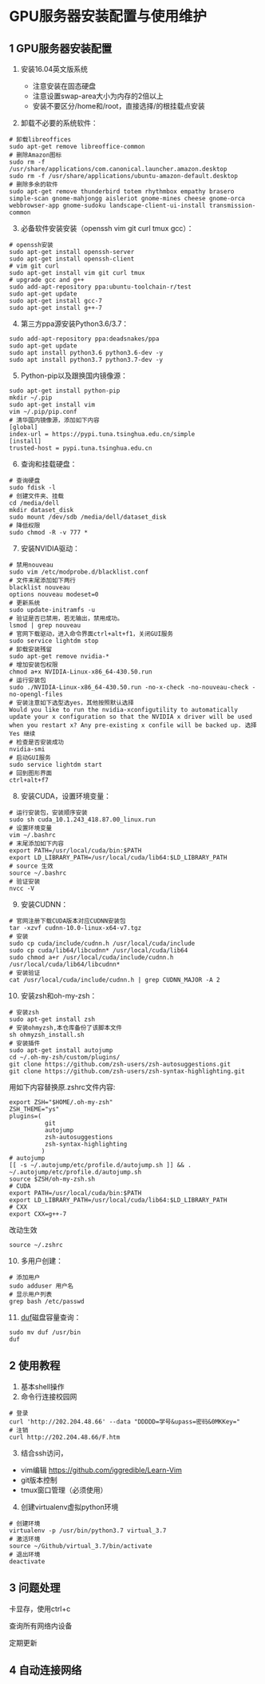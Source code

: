 # GPU服务器安装配置与使用维护

## 1 GPU服务器安装配置
1. 安装16.04英文版系统
    * 注意安装在固态硬盘
    * 注意设置swap-area大小为内存的2倍以上
    * 安装不要区分/home和/root，直接选择/的根挂载点安装

2. 卸载不必要的系统软件：
```
# 卸载libreoffices
sudo apt-get remove libreoffice-common
# 删除Amazon图标
sudo rm -f /usr/share/applications/com.canonical.launcher.amazon.desktop
sudo rm -f /usr/share/applications/ubuntu-amazon-default.desktop
# 删除多余的软件
sudo apt-get remove thunderbird totem rhythmbox empathy brasero simple-scan gnome-mahjongg aisleriot gnome-mines cheese gnome-orca webbrowser-app gnome-sudoku landscape-client-ui-install transmission-common
```

3. 必备软件安装安装（openssh vim git curl tmux gcc）：
```
# openssh安装
sudo apt-get install openssh-server
sudo apt-get install openssh-client
# vim git curl
sudo apt-get install vim git curl tmux
# upgrade gcc and g++
sudo add-apt-repository ppa:ubuntu-toolchain-r/test 
sudo apt-get update 
sudo apt-get install gcc-7
sudo apt-get install g++-7
```

4. 第三方ppa源安装Python3.6/3.7：
```
sudo add-apt-repository ppa:deadsnakes/ppa
sudo apt-get update
sudo apt install python3.6 python3.6-dev -y
sudo apt install python3.7 python3.7-dev -y
```

5. Python-pip以及跟换国内镜像源：
```
sudo apt-get install python-pip
mkdir ~/.pip
sudo apt-get install vim 
vim ~/.pip/pip.conf
# 清华国内镜像源，添加如下内容
[global]
index-url = https://pypi.tuna.tsinghua.edu.cn/simple
[install]
trusted-host = pypi.tuna.tsinghua.edu.cn
```

6. 查询和挂载硬盘：
```
# 查询硬盘
sudo fdisk -l
# 创建文件夹、挂载
cd /media/dell
mkdir dataset_disk
sudo mount /dev/sdb /media/dell/dataset_disk
# 降低权限
sudo chmod -R -v 777 *
```

7. 安装NVIDIA驱动：
```
# 禁用nouveau
sudo vim /etc/modprobe.d/blacklist.conf
# 文件末尾添加如下两行
blacklist nouveau
options nouveau modeset=0
# 更新系统
sudo update-initramfs -u
# 验证是否已禁用，若无输出，禁用成功。
lsmod | grep nouveau
# 官网下载驱动，进入命令界面ctrl+alt+f1，关闭GUI服务
sudo service lightdm stop
# 卸载安装残留
sudo apt-get remove nvidia-*
# 增加安装包权限
chmod a+x NVIDIA-Linux-x86_64-430.50.run
# 运行安装包
sudo ./NVIDIA-Linux-x86_64-430.50.run -no-x-check -no-nouveau-check -no-opengl-files 
# 安装注意如下选型选yes，其他按照默认选择
Would you like to run the nvidia-xconfigutility to automatically update your x configuration so that the NVIDIA x driver will be used when you restart x? Any pre-existing x confile will be backed up. 选择 Yes 继续
# 检查是否安装成功
nvidia-smi
# 启动GUI服务
sudo service lightdm start
# 回到图形界面
ctrl+alt+f7 
```

8. 安装CUDA，设置环境变量：
```
# 运行安装包，安装顺序安装
sudo sh cuda_10.1.243_418.87.00_linux.run
# 设置环境变量
vim ~/.bashrc
# 末尾添加如下内容
export PATH=/usr/local/cuda/bin:$PATH
export LD_LIBRARY_PATH=/usr/local/cuda/lib64:$LD_LIBRARY_PATH
# source 生效
source ~/.bashrc
# 验证安装
nvcc -V
```

9. 安装CUDNN：
```
# 官网注册下载CUDA版本对应CUDNN安装包
tar -xzvf cudnn-10.0-linux-x64-v7.tgz
# 安装
sudo cp cuda/include/cudnn.h /usr/local/cuda/include
sudo cp cuda/lib64/libcudnn* /usr/local/cuda/lib64
sudo chmod a+r /usr/local/cuda/include/cudnn.h /usr/local/cuda/lib64/libcudnn*
# 安装验证
cat /usr/local/cuda/include/cudnn.h | grep CUDNN_MAJOR -A 2
```

10. 安装zsh和oh-my-zsh：
```
# 安装zsh
sudo apt-get install zsh
# 安装ohmyzsh,本仓库备份了该脚本文件
sh ohmyzsh_install.sh
# 安装插件
sudo apt-get install autojump
cd ~/.oh-my-zsh/custom/plugins/
git clone https://github.com/zsh-users/zsh-autosuggestions.git
git clone https://github.com/zsh-users/zsh-syntax-highlighting.git
```
用如下内容替换原.zshrc文件内容:
```
export ZSH="$HOME/.oh-my-zsh"
ZSH_THEME="ys"
plugins=(
          git
          autojump
          zsh-autosuggestions
          zsh-syntax-highlighting
         )
# autojump
[[ -s ~/.autojump/etc/profile.d/autojump.sh ]] && . ~/.autojump/etc/profile.d/autojump.sh
source $ZSH/oh-my-zsh.sh
# CUDA
export PATH=/usr/local/cuda/bin:$PATH
export LD_LIBRARY_PATH=/usr/local/cuda/lib64:$LD_LIBRARY_PATH
# CXX
export CXX=g++-7
```
改动生效
```
source ~/.zshrc
```

10. 多用户创建：
```
# 添加用户
sudo adduser 用户名
# 显示用户列表
grep bash /etc/passwd
```

11. [duf](https://github.com/muesli/duf)磁盘容量查询：
```
sudo mv duf /usr/bin
duf
```

## 2 使用教程
1. 基本shell操作
2. 命令行连接校园网
```
# 登录
curl 'http://202.204.48.66' --data "DDDDD=学号&upass=密码&0MKKey="
# 注销
curl http://202.204.48.66/F.htm
```

3. 结合ssh访问，
* vim编辑 https://github.com/iggredible/Learn-Vim
* git版本控制
* tmux窗口管理（必须使用）

4. 创建virtualenv虚拟python环境
```
# 创建环境
virtualenv -p /usr/bin/python3.7 virtual_3.7
# 激活环境
source ~/Github/virtual_3.7/bin/activate
# 退出环境
deactivate
```

## 3 问题处理
卡显存，使用ctrl+c

查询所有网络内设备

定期更新

## 4 自动连接网络




